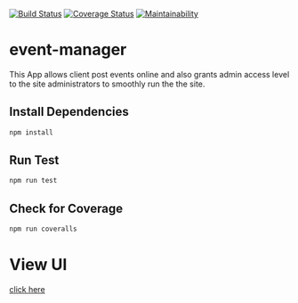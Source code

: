 [![Build Status](https://travis-ci.org/seunzone/event-manager.svg?branch=ft-api-post-event-152880657)](https://travis-ci.org/seunzone/event-manager) [![Coverage Status](https://coveralls.io/repos/github/seunzone/event-manager/badge.svg?branch=ft-api-post-event-152880657)](https://coveralls.io/github/seunzone/event-manager?branch=ft-api-post-event-152880657) [![Maintainability](https://api.codeclimate.com/v1/badges/02bfaf6cea47277c4625/maintainability)](https://codeclimate.com/github/seunzone/event-manager/maintainability)

# event-manager
This App allows client post events online and also grants admin access level to the site administrators to smoothly run the the site.

## Install Dependencies

```bash
npm install 
```

## Run Test

```bash
npm run test
```

## Check for Coverage

```bash
npm run coveralls
```

# View UI
[click here](https://seunzone.github.io/event-manager/template)
